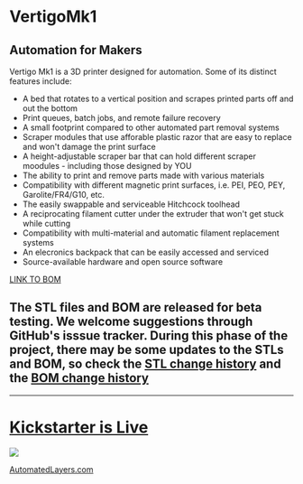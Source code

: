 # VertigoMk1
## Automation for Makers

Vertigo Mk1 is a 3D printer designed for automation. Some of its distinct features include:
- A bed that rotates to a vertical position and scrapes printed parts off and out the bottom
- Print queues, batch jobs, and remote failure recovery
- A small footprint compared to other automated part removal systems
- Scraper modules that use afforable plastic razor that are easy to replace and won't damage the print surface
- A height-adjustable scraper bar that can hold different scraper moodules - including those designed by YOU
- The ability to print and remove parts made with various materials
- Compatibility with different magnetic print surfaces, i.e. PEI, PEO, PEY, Garolite/FR4/G10, etc. 
- The easily swappable and serviceable Hitchcock toolhead
- A reciprocating filament cutter under the extruder that won't get stuck while cutting
- Compatibility with multi-material and automatic filament replacement systems
- An elecronics backpack that can be easily accessed and serviced
- Source-available hardware and open source software

[LINK TO BOM](https://docs.google.com/spreadsheets/d/1A0MQrvO-RssSD-6shnWwc1etPSYvOc4fTYE_1AOMABk/edit?gid=241141921#gid=241141921)
## The STL files and BOM are released for beta testing. We welcome suggestions through GitHub's isssue tracker. During this phase of the project, there may be some updates to the STLs and BOM, so check the [STL change history](https://github.com/AutomatedLayers/VertigoMk1/commits/main/hardware/STL) and the [BOM change history](https://github.com/AutomatedLayers/VertigoMk1/commits/main/hardware/BOM.csv)
____________________________________________
# [Kickstarter is Live](https://www.kickstarter.com/projects/automatedlayers/vertigo-mk1-the-evolution-of-automated-3d-printing?ref=nav_search&result=project&term=vertigo%20mk1&total_hits=1)

![](https://lh3.googleusercontent.com/pw/AP1GczNCYz84zkUnsiwig5j_qgViZ6URDBj2CK38Zkal2STMfUDMwOt3Dr1GouNFLaAknrwyleI3mqMArb1jQXWhPWGowyyg0ziUK9r3eEZ02KVc7JgveJksInnA3fn0AyCRmSBwbBEzX9RCH2RB8eqlADY=w1552-h873-s-no-gm?authuser=0)

[AutomatedLayers.com](https://automatedlayers.com)
